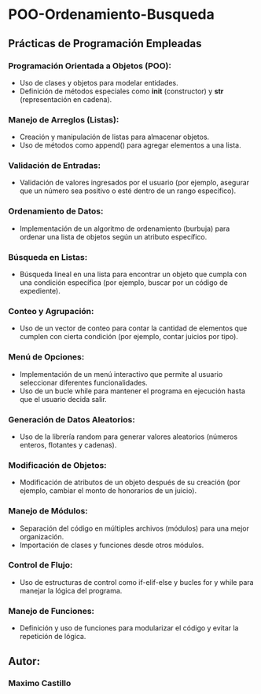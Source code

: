 # POO-Ordenamiento-Busqueda

## Prácticas de Programación Empleadas

### Programación Orientada a Objetos (POO):
+ Uso de clases y objetos para modelar entidades.
+ Definición de métodos especiales como __init__ (constructor) y __str__ (representación en cadena).
### Manejo de Arreglos (Listas):
+ Creación y manipulación de listas para almacenar objetos.
+ Uso de métodos como append() para agregar elementos a una lista.
### Validación de Entradas:
+ Validación de valores ingresados por el usuario (por ejemplo, asegurar que un número sea positivo o esté dentro de un rango específico).
### Ordenamiento de Datos:
+ Implementación de un algoritmo de ordenamiento (burbuja) para ordenar una lista de objetos según un atributo específico.
### Búsqueda en Listas:
+ Búsqueda lineal en una lista para encontrar un objeto que cumpla con una condición específica (por ejemplo, buscar por un código de expediente).
### Conteo y Agrupación:
+ Uso de un vector de conteo para contar la cantidad de elementos que cumplen con cierta condición (por ejemplo, contar juicios por tipo).
### Menú de Opciones:
+ Implementación de un menú interactivo que permite al usuario seleccionar diferentes funcionalidades.
+ Uso de un bucle while para mantener el programa en ejecución hasta que el usuario decida salir.
### Generación de Datos Aleatorios:
+ Uso de la librería random para generar valores aleatorios (números enteros, flotantes y cadenas).
### Modificación de Objetos:
+ Modificación de atributos de un objeto después de su creación (por ejemplo, cambiar el monto de honorarios de un juicio).
### Manejo de Módulos:
+ Separación del código en múltiples archivos (módulos) para una mejor organización.
+ Importación de clases y funciones desde otros módulos.
### Control de Flujo:
+ Uso de estructuras de control como if-elif-else y bucles for y while para manejar la lógica del programa.
### Manejo de Funciones:
+ Definición y uso de funciones para modularizar el código y evitar la repetición de lógica.

## Autor: 
### Maximo Castillo
